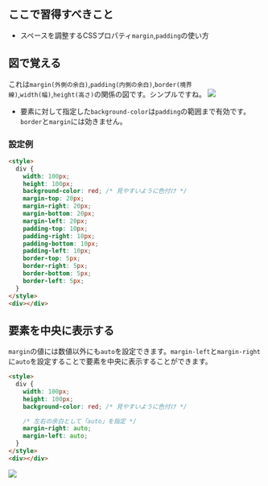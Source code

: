 ## ここで習得すべきこと

* スペースを調整するCSSプロパティ`margin`,`padding`の使い方

## 図で覚える
これは`margin(外側の余白)`,`padding(内側の余白)`,`border(境界線)`,`width(幅)`,`height(高さ)`の関係の図です。シンプルですね。
![](/img/1/1-4-1.png)

* 要素に対して指定した`background-color`は`padding`の範囲まで有効です。`border`と`margin`には効きません。

### 設定例

```html
<style>
  div {
    width: 100px;
    height: 100px;
    background-color: red; /* 見やすいように色付け */
    margin-top: 20px;
    margin-right: 20px;
    margin-bottom: 20px;
    margin-left: 20px;
    padding-top: 10px;
    padding-right: 10px;
    padding-bottom: 10px;
    padding-left: 10px;
    border-top: 5px;
    border-right: 5px;
    border-bottom: 5px;
    border-left: 5px;
  }
</style>
<div></div>
```

## 要素を中央に表示する
`margin`の値には数値以外にも`auto`を設定できます。`margin-left`と`margin-right`に`auto`を設定することで要素を中央に表示することができます。

```html
<style>
  div {
    width: 100px;
    height: 100px;
    background-color: red; /* 見やすいように色付け */

    /* 左右の余白として「auto」を指定 */
    margin-right: auto;
    margin-left: auto;
  }
</style>
<div></div>
```
![](/img/1/1-4-2.png)

